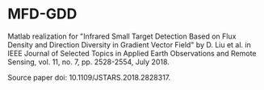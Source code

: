 # MFD-GDD
Matlab realization for "Infrared Small Target Detection Based on Flux Density and Direction Diversity in Gradient Vector Field"  by D. Liu et al. in IEEE Journal of Selected Topics in Applied Earth Observations and Remote Sensing, vol. 11, no. 7, pp. 2528-2554, July 2018.

Source paper doi: 10.1109/JSTARS.2018.2828317.
